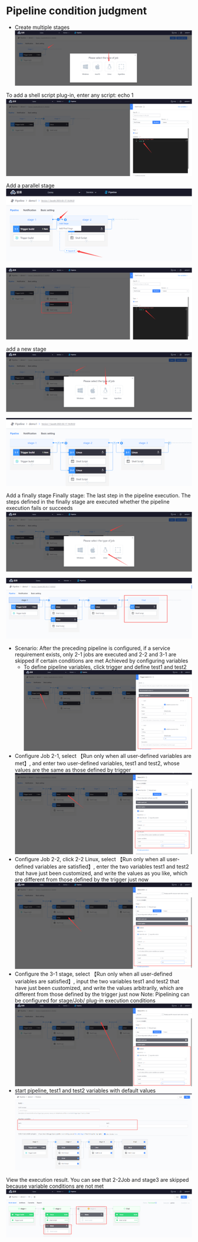 # Pipeline condition judgment

* Create multiple stages
![](../../.gitbook/assets/image-20211215150951360.png)

To add a shell script plug-in, enter any script: echo 1
![](../../.gitbook/assets/image-20211226153407230.png)

Add a parallel stage&#x20;
![](../../.gitbook/assets/image-20211226153240321.png)

![](../../.gitbook/assets/image-20220301101202-tfPup.png)

add  a new stage
![](../../.gitbook/assets/image-20211226153714984.png)

![](../../.gitbook/assets/image-20211226153730961.png)

Add a finally stage
Finally stage: The last step in the pipeline execution. The steps defined in the finally stage are executed whether the pipeline execution fails or succeeds
![](../../.gitbook/assets/image-20211226153811917.png)

![](../../.gitbook/assets/image-20211226153848275.png)

* Scenario: After the preceding pipeline is configured, if a service requirement exists, only 2-1 jobs are executed and 2-2 and 3-1 are skipped if certain conditions are met
  Achieved by configuring variables
  * To define pipeline variables, click trigger and define test1 and test2
    ![](../../.gitbook/assets/image-20220301101202-yFjnM.png)
* Configure Job 2-1, select 【Run only when all user-defined variables are met】, and enter two user-defined variables, test1 and test2, whose values are the same as those defined by trigger
![](../../.gitbook/assets/image-20220301101202-aLqEe.png)
* Configure Job 2-2, click 2-2 Linux, select 【Run only when all user-defined variables are satisfied】, enter the two variables test1 and test2 that have just been customized, and write the values as you like, which are different from those defined by the trigger just now
![](../../.gitbook/assets/image-20211226154729382.png)
* Configure the 3-1 stage, select 【Run only when all user-defined variables are satisfied】, input the two variables test1 and test2 that have just been customized, and write the values arbitrarily, which are different from those defined by the trigger just now
Note: Pipelining can be configured for stage/Job/ plug-in execution conditions
![](../../.gitbook/assets/image-20211226154952271.png)
* start pipeline, test1 and test2 variables with default values
![](../../.gitbook/assets/image-20211226155258274.png)

View the execution result. You can see that 2-2Job and stage3 are skipped because variable conditions are not met
![](../../.gitbook/assets/image-20211226155240606.png)